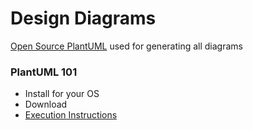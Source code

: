 # Design Diagrams
[Open Source PlantUML](http://plantuml.com/) used for generating all diagrams

### PlantUML 101
- Install [](http://plantuml.com/graphviz-dot "GraphViz") for your OS
- Download [](http://plantuml.com/download "PlantUML jar")
- [Execution Instructions](http://plantuml.com/command-line)
